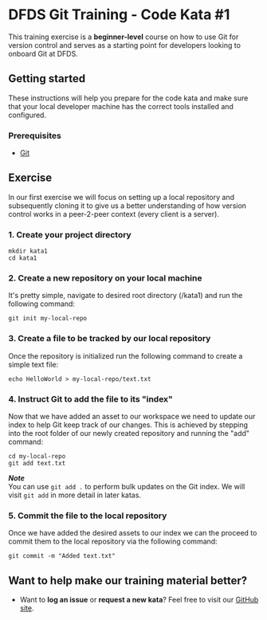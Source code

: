 DFDS Git Training - Code Kata #1
======================================

This training exercise is a **beginner-level** course on how to use Git for version control and serves as a starting point for developers looking to onboard Git at DFDS.


## Getting started

These instructions will help you prepare for the code kata and make sure that your local developer machine has the correct tools installed and configured.


### Prerequisites

* [Git](https://git-scm.com/downloads)


## Exercise

In our first exercise we will focus on setting up a local repository and subsequently cloning it to give us a better understanding of how version control works in a peer-2-peer context (every client is a server).


### 1. Create your project directory
`mkdir kata1`<br/>
`cd kata1`


### 2. Create a new repository on your local machine
It's pretty simple, navigate to desired root directory (/kata1) and run the following command:

```
git init my-local-repo
```


### 3. Create a file to be tracked by our local repository
Once the repository is initialized run the following command to create a simple text file:

```
echo HelloWorld > my-local-repo/text.txt
```


### 4. Instruct Git to add the file to its "index"
Now that we have added an asset to our workspace we need to update our index to help Git keep track of our changes. This is achieved by stepping into the root folder of our newly created repository and running the "add" command:

```
cd my-local-repo
git add text.txt
```

***Note*** <br/>
You can use `git add .` to perform bulk updates on the Git index. We will visit `git add` in more detail in later katas.


### 5. Commit the file to the local repository
Once we have added the desired assets to our index we can the proceed to commit them to the local repository via the following command:

```
git commit -m "Added text.txt"
```


## Want to help make our training material better?

 * Want to **log an issue** or **request a new kata**? Feel free to visit our [GitHub site](https://github.com/dfds/ded-dojo/issues).

